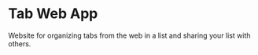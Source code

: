 # Tab Web App
Website for organizing tabs from the web in a list and sharing your list with others.
